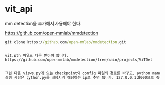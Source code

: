 # vit_api

mm detection을 추가해서 사용해야 한다.

https://github.com/open-mmlab/mmdetection

```cmd
git clone https://github.com/open-mmlab/mmdetection.git


vit.pth 파일도 다운 받아야 합니다.
https://github.com/open-mmlab/mmdetection/tree/main/projects/ViTDet


그런 다음 views.py에 있는 checkpoint와 config 파일의 경로를 바꾸고, python manage.py runserver를 통해 동작시킵니다.
실행 사항은 python.py를 실행시켜 해당하는 ip로 주면 됩니다. 127.0.0.1:8000으로 줘야 합니다.
